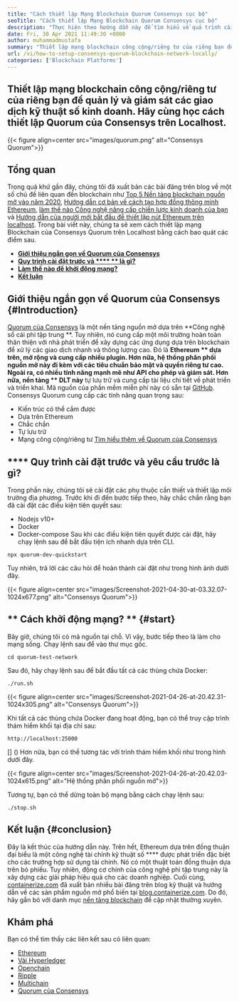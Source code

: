 ```yaml
---
title: "Cách thiết lập Mạng Blockchain Quorum Consensys cục bộ" 
seoTitle: "Cách thiết lập Mạng Blockchain Quorum Consensys cục bộ" 
description: "Thực hiện theo hướng dẫn này để tìm hiểu về quá trình cài đặt của blockchain đại biểu của Consensys trên localhost. Consensys Quorum là blockchain dựa trên etherum nguồn mở." 
date: Fri, 30 Apr 2021 11:49:30 +0000
author: muhammadmustafa
summary: "Thiết lập mạng blockchain công cộng/riêng tư của riêng bạn để quản lý và giám sát các giao dịch kỹ thuật số kinh doanh. Chúng ta hãy tìm hiểu cách thiết lập Quorum của Consensys trên Localhost." 
url: /vi/how-to-setup-consensys-quorum-blockchain-network-locally/
categories: ['Blockchain Platforms']
---
```


## Thiết lập mạng blockchain công cộng/riêng tư của riêng bạn để quản lý và giám sát các giao dịch kỹ thuật số kinh doanh. Hãy cùng học cách thiết lập Quorum của Consensys trên Localhost.

{{< figure align=center src="images/quorum.png" alt="Consensys Quorum">}}


## Tổng quan
Trong quá khứ gần đây, chúng tôi đã xuất bản các bài đăng trên blog về một số chủ đề liên quan đến blockchain như [Top 5 Nền tảng blockchain nguồn mở vào năm 2020][1], [Hướng dẫn cơ bản về cách tạo hợp đồng thông minh Ethereum][2], [làm thế nào Công nghệ nâng cấp chiến lược kinh doanh của bạn][3] và [Hướng dẫn của người mới bắt đầu để thiết lập nút Ethereum trên localhost][4]. Trong bài viết này, chúng ta sẽ xem cách thiết lập mạng Blockchain của Consensys Quorum trên Localhost bằng cách bao quát các điểm sau.
  * **[Giới thiệu ngắn gọn về Quorum của Consensys][5]**
  * **[Quy trình cài đặt trước và **** ** là gì?][6]** 
  * **[Làm thế nào để khởi động mạng?][7]**
  * **[Kết luận][8]**

##  **Giới thiệu ngắn gọn về Quorum của Consensys**    {#Introduction}
[Quorum của Consensys][9] là một nền tảng nguồn mở dựa trên **Công nghệ sổ cái phi tập trung **. Tuy nhiên, nó cung cấp một môi trường hoàn toàn thân thiện với nhà phát triển để xây dựng các ứng dụng dựa trên blockchain để xử lý các giao dịch nhanh và thông lượng cao. Đó là  **Ethereum **  dựa trên, mở rộng và cung cấp nhiều plugin. Hơn nữa, hệ thống phân phối nguồn mở này đi kèm với các tiêu chuẩn bảo mật và quyền riêng tư cao. Ngoài ra, có nhiều tính năng mạnh mẽ như API cho phép và giám sát. Hơn nữa, nền tảng ** DLT này**  tự lưu trữ và cung cấp tài liệu chi tiết về phát triển và triển khai. Mã nguồn của phần mềm miễn phí này có sẵn tại [GitHub][10].
Consensys Quorum cung cấp các tính năng quan trọng sau:
  * Kiến trúc có thể cắm được
  * Dựa trên Ethereum
  * Chắc chắn
  * Tự lưu trữ
  * Mạng công cộng/riêng tư
[Tìm hiểu thêm về Quorum của Consensys][11]

## **** Quy trình cài đặt trước và yêu cầu trước là gì?
Trong phần này, chúng tôi sẽ cài đặt các phụ thuộc cần thiết và thiết lập môi trường địa phương. Trước khi đi đến bước tiếp theo, hãy chắc chắn rằng bạn đã cài đặt các điều kiện tiên quyết sau:
  * Nodejs v10+
  * Docker
  * Docker-compose
Sau khi các điều kiện tiên quyết được cài đặt, hãy chạy lệnh sau để bắt đầu tiện ích nhanh dựa trên CLI.
```
npx quorum-dev-quickstart
```
Tuy nhiên, trả lời các câu hỏi để hoàn thành cài đặt như trong hình ảnh dưới đây.

{{< figure align=center src="images/Screenshot-2021-04-30-at-03.32.07-1024x677.png" alt="Consensys Quorum">}}


## ** **Cách khởi động mạng?** **   {#start}
Bây giờ, chúng tôi có mã nguồn tại chỗ. Vì vậy, bước tiếp theo là làm cho mạng sống.
Chạy lệnh sau để vào thư mục gốc.
```
cd quorum-test-network
```
Sau đó, hãy chạy lệnh sau để bắt đầu tất cả các thùng chứa Docker:
```
./run.sh
```

{{< figure align=center src="images/Screenshot-2021-04-26-at-20.42.31-1024x305.png" alt="Consensys Quorum">}}

Khi tất cả các thùng chứa Docker đang hoạt động, bạn có thể truy cập trình thám hiểm khối tại địa chỉ sau:
```
http://localhost:25000
```
[] ()
Hơn nữa, bạn có thể tương tác với trình thám hiểm khối như trong hình dưới đây.

{{< figure align=center src="images/Screenshot-2021-04-26-at-20.42.03-1024x615.png" alt="Hệ thống phân phối nguồn mở">}}

Tương tự, bạn có thể dừng toàn bộ mạng bằng cách chạy lệnh sau:
```
./stop.sh 
```

## Kết luận   {#conclusion}
Đây là kết thúc của hướng dẫn này. Trên hết, Ethereum dựa trên đồng thuận đại biểu là một công nghệ tài chính kỹ thuật số **** được phát triển đặc biệt cho các trường hợp sử dụng tài chính. Nó có một thuật toán đồng thuận dựa trên bỏ phiếu. Tuy nhiên, động cơ chính của công nghệ phi tập trung này là xây dựng các giải pháp hiệu quả cho các doanh nghiệp.
Cuối cùng, [containerize.com][12] đã xuất bản nhiều bài đăng trên blog kỹ thuật và hướng dẫn về các sản phẩm nguồn mở phổ biến tại [blog.containerize.com][13]. Do đó, hãy gắn bó với danh mục [nền tảng blockchain][14] để cập nhật thường xuyên.

## Khám phá
Bạn có thể tìm thấy các liên kết sau có liên quan:
  * [Ethereum][15]
  * [Vải Hyperledger][16]
  * [Openchain][17]
  * [Ripple][18]
  * [Multichain][19]
  * [Quorum của Consensys][9]

  
[1]: https://blog.containerize.com/blockchain-platforms/top-5-open-source-blockchain-platforms-in-2020/
[2]: https://blog.containerize.com/
[3]: https://blog.containerize.com/2020/11/27/how-decentralized-technology-upgrades-your-business-strategy/
[4]: https://blog.containerize.com/2020/12/23/a-beginners-guide-to-setup-ethereum-node-on-localhost/
[5]: #Introduction
[6]: #pre-requisites
[7]: #start
[8]: #Conclusion
[9]: https://products.containerize.com/blockchain-platforms/consensys-quorum
[10]: https://github.com/ConsenSys/quorum
[11]: https://consensys.net/quorum/
[12]: https://www.containerize.com/
[13]: https://blog.containerize.com/
[14]: https://products.containerize.com/blockchain-platforms/
[15]: https://products.containerize.com/blockchain-platforms/ethereum
[16]: https://products.containerize.com/blockchain-platforms/hyperledger-fabric
[17]: https://products.containerize.com/blockchain-platforms/openchain
[18]: https://products.containerize.com/blockchain-platforms/ripple
[19]: https://products.containerize.com/blockchain-platforms/multichain
